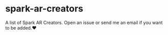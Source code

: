 # spark-ar-creators
A list of Spark AR Creators. Open an issue or send me an email if you want to be added.❤️
